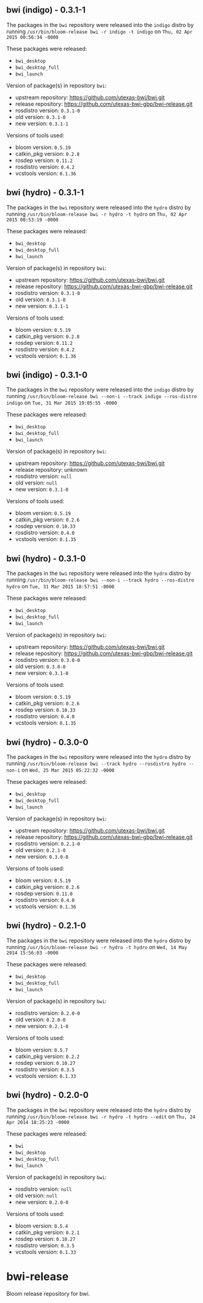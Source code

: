 ## bwi (indigo) - 0.3.1-1

The packages in the `bwi` repository were released into the `indigo` distro by running `/usr/bin/bloom-release bwi -r indigo -t indigo` on `Thu, 02 Apr 2015 00:56:34 -0000`

These packages were released:
- `bwi_desktop`
- `bwi_desktop_full`
- `bwi_launch`

Version of package(s) in repository `bwi`:
- upstream repository: https://github.com/utexas-bwi/bwi.git
- release repository: https://github.com/utexas-bwi-gbp/bwi-release.git
- rosdistro version: `0.3.1-0`
- old version: `0.3.1-0`
- new version: `0.3.1-1`

Versions of tools used:
- bloom version: `0.5.19`
- catkin_pkg version: `0.2.8`
- rosdep version: `0.11.2`
- rosdistro version: `0.4.2`
- vcstools version: `0.1.36`


## bwi (hydro) - 0.3.1-1

The packages in the `bwi` repository were released into the `hydro` distro by running `/usr/bin/bloom-release bwi -r hydro -t hydro` on `Thu, 02 Apr 2015 00:53:19 -0000`

These packages were released:
- `bwi_desktop`
- `bwi_desktop_full`
- `bwi_launch`

Version of package(s) in repository `bwi`:
- upstream repository: https://github.com/utexas-bwi/bwi.git
- release repository: https://github.com/utexas-bwi-gbp/bwi-release.git
- rosdistro version: `0.3.1-0`
- old version: `0.3.1-0`
- new version: `0.3.1-1`

Versions of tools used:
- bloom version: `0.5.19`
- catkin_pkg version: `0.2.8`
- rosdep version: `0.11.2`
- rosdistro version: `0.4.2`
- vcstools version: `0.1.36`


## bwi (indigo) - 0.3.1-0

The packages in the `bwi` repository were released into the `indigo` distro by running `/usr/bin/bloom-release bwi --non-i --track indigo --ros-distro indigo` on `Tue, 31 Mar 2015 19:05:55 -0000`

These packages were released:
- `bwi_desktop`
- `bwi_desktop_full`
- `bwi_launch`

Version of package(s) in repository `bwi`:
- upstream repository: https://github.com/utexas-bwi/bwi.git
- release repository: unknown
- rosdistro version: `null`
- old version: `null`
- new version: `0.3.1-0`

Versions of tools used:
- bloom version: `0.5.19`
- catkin_pkg version: `0.2.6`
- rosdep version: `0.10.33`
- rosdistro version: `0.4.0`
- vcstools version: `0.1.35`


## bwi (hydro) - 0.3.1-0

The packages in the `bwi` repository were released into the `hydro` distro by running `/usr/bin/bloom-release bwi --non-i --track hydro --ros-distro hydro` on `Tue, 31 Mar 2015 18:57:51 -0000`

These packages were released:
- `bwi_desktop`
- `bwi_desktop_full`
- `bwi_launch`

Version of package(s) in repository `bwi`:
- upstream repository: https://github.com/utexas-bwi/bwi.git
- release repository: https://github.com/utexas-bwi-gbp/bwi-release.git
- rosdistro version: `0.3.0-0`
- old version: `0.3.0-0`
- new version: `0.3.1-0`

Versions of tools used:
- bloom version: `0.5.19`
- catkin_pkg version: `0.2.6`
- rosdep version: `0.10.33`
- rosdistro version: `0.4.0`
- vcstools version: `0.1.35`


## bwi (hydro) - 0.3.0-0

The packages in the `bwi` repository were released into the `hydro` distro by running `/usr/bin/bloom-release bwi --track hydro --rosdistro hydro --non-i` on `Wed, 25 Mar 2015 05:22:32 -0000`

These packages were released:
- `bwi_desktop`
- `bwi_desktop_full`
- `bwi_launch`

Version of package(s) in repository `bwi`:
- upstream repository: https://github.com/utexas-bwi/bwi.git
- release repository: https://github.com/utexas-bwi-gbp/bwi-release.git
- rosdistro version: `0.2.1-0`
- old version: `0.2.1-0`
- new version: `0.3.0-0`

Versions of tools used:
- bloom version: `0.5.19`
- catkin_pkg version: `0.2.6`
- rosdep version: `0.11.0`
- rosdistro version: `0.4.0`
- vcstools version: `0.1.36`


## bwi (hydro) - 0.2.1-0

The packages in the `bwi` repository were released into the `hydro` distro by running `/usr/bin/bloom-release bwi -r hydro -t hydro` on `Wed, 14 May 2014 15:56:03 -0000`

These packages were released:
- `bwi_desktop`
- `bwi_desktop_full`
- `bwi_launch`

Version of package(s) in repository `bwi`:
- rosdistro version: `0.2.0-0`
- old version: `0.2.0-0`
- new version: `0.2.1-0`

Versions of tools used:
- bloom version: `0.5.7`
- catkin_pkg version: `0.2.2`
- rosdep version: `0.10.27`
- rosdistro version: `0.3.5`
- vcstools version: `0.1.33`


## bwi (hydro) - 0.2.0-0

The packages in the `bwi` repository were released into the `hydro` distro by running `/usr/bin/bloom-release bwi -r hydro -t hydro --edit` on `Thu, 24 Apr 2014 18:25:23 -0000`

These packages were released:
- `bwi`
- `bwi_desktop`
- `bwi_desktop_full`
- `bwi_launch`

Version of package(s) in repository `bwi`:
- rosdistro version: `null`
- old version: `null`
- new version: `0.2.0-0`

Versions of tools used:
- bloom version: `0.5.4`
- catkin_pkg version: `0.2.1`
- rosdep version: `0.10.27`
- rosdistro version: `0.3.5`
- vcstools version: `0.1.33`


bwi-release
===========

Bloom release repository for bwi.
